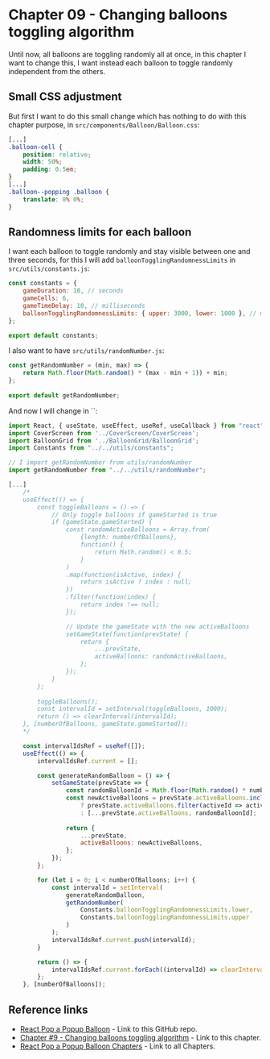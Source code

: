 # Chapter 09 - Changing balloons toggling algorithm

Until now, all balloons are toggling randomly all at once, in this chapter I want to change this, I want instead each balloon to toggle randomly independent from the others.

## Small CSS adjustment

But first I want to do this small change which has nothing to do with this chapter purpose, in `src/components/Balloon/Balloon.css`:

```css
[...]
.balloon-cell { 
    position: relative;
    width: 50%;
    padding: 0.5em;
}
[...]
.balloon--popping .balloon {
    translate: 0% 0%;
}
```

## Randomness limits for each balloon

I want each balloon to toggle randomly and stay visible between one and three seconds, for this I will add `balloonTogglingRandomnessLimits` in `src/utils/constants.js`:

```js
const constants = {
    gameDuration: 10, // seconds
    gameCells: 6,
    gameTimeDelay: 10, // milliseconds
    balloonTogglingRandomnessLimits: { upper: 3000, lower: 1000 }, // milliseconds
};

export default constants;
```

I also want to have `src/utils/randomNumber.js`:

```js
const getRandomNumber = (min, max) => {
    return Math.floor(Math.random() * (max - min + 1)) + min;
};
  
export default getRandomNumber;
```

And now I will change in ``:

```js
import React, { useState, useEffect, useRef, useCallback } from "react";
import CoverScreen from '../CoverScreen/CoverScreen';
import BalloonGrid from '../BalloonGrid/BalloonGrid';
import Constants from "../../utils/constants";

// I import getRandomNumber from utils/randomNumber
import getRandomNumber from "../../utils/randomNumber";

[...]
    /*
    useEffect(() => {
        const toggleBalloons = () => {
            // Only toggle balloons if gameStarted is true
            if (gameState.gameStarted) {
                const randomActiveBalloons = Array.from(
                    {length: numberOfBalloons}, 
                    function() {
                        return Math.random() < 0.5;
                    }
                )
                .map(function(isActive, index) {
                    return isActive ? index : null;
                })
                .filter(function(index) {
                    return index !== null;
                });

                // Update the gameState with the new activeBalloons
                setGameState(function(prevState) {
                    return {
                        ...prevState,
                        activeBalloons: randomActiveBalloons,
                    };
                });
            }
        };
    
        toggleBalloons();
        const intervalId = setInterval(toggleBalloons, 1000);
        return () => clearInterval(intervalId);
    }, [numberOfBalloons, gameState.gameStarted]);
    */

    const intervalIdsRef = useRef([]);
    useEffect(() => {
        intervalIdsRef.current = [];

        const generateRandomBalloon = () => {
            setGameState(prevState => {
                const randomBalloonId = Math.floor(Math.random() * numberOfBalloons);
                const newActiveBalloons = prevState.activeBalloons.includes(randomBalloonId)
                    ? prevState.activeBalloons.filter(activeId => activeId !== randomBalloonId)
                    : [...prevState.activeBalloons, randomBalloonId];
            
                return {
                    ...prevState,
                    activeBalloons: newActiveBalloons,
                };
            });
        };

        for (let i = 0; i < numberOfBalloons; i++) {
            const intervalId = setInterval(
                generateRandomBalloon,
                getRandomNumber(
                    Constants.balloonTogglingRandomnessLimits.lower,
                    Constants.balloonTogglingRandomnessLimits.upper
                )
            );
            intervalIdsRef.current.push(intervalId);
        }

        return () => {
            intervalIdsRef.current.forEach((intervalId) => clearInterval(intervalId));
        };
    }, [numberOfBalloons]);
```

## Reference links

- [React Pop a Popup Balloon](https://github.com/qbreis/react-pop-a-popup-balloon/) - Link to this GitHub repo.
- [Chapter #9 - Changing balloons toggling algorithm](https://github.com/qbreis/react-pop-a-popup-balloon/tree/main-chapter-09) - Link to this chapter.
- [React Pop a Popup Balloon Chapters](https://github.com/qbreis/react-pop-a-popup-balloon/tree/main/documentation/walkthrough) - Link to all Chapters.